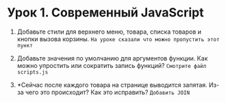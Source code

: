 # Урок 1. Современный JavaScript

1) Добавьте стили для верхнего меню, товара, списка товаров и кнопки вызова корзины.
``
На уроке сказали что можно пропустить этот пункт
``

2) Добавьте значения по умолчанию для аргументов функции. Как можно упростить или сократить запись функций?
``
Смотрите файл scripts.js
``

3) *Сейчас после каждого товара на странице выводится запятая. Из-за чего это происходит? Как это исправить?
``
Добавить JOIN
``

